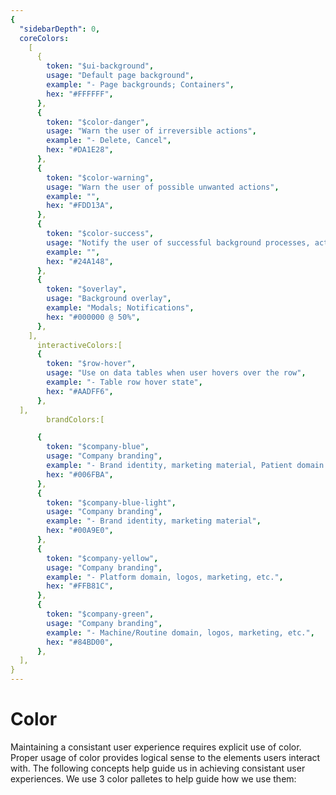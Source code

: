 ```yaml
---
{
  "sidebarDepth": 0,
  coreColors:
    [
      {
        token: "$ui-background",
        usage: "Default page background",
        example: "- Page backgrounds; Containers",
        hex: "#FFFFFF",
      },
      {
        token: "$color-danger",
        usage: "Warn the user of irreversible actions",
        example: "- Delete, Cancel",
        hex: "#DA1E28",
      },
      {
        token: "$color-warning",
        usage: "Warn the user of possible unwanted actions",
        example: "",
        hex: "#FDD13A",
      },
      {
        token: "$color-success",
        usage: "Notify the user of successful background processes, actions, or validations",
        example: "",
        hex: "#24A148",
      },
      {
        token: "$overlay",
        usage: "Background overlay",
        example: "Modals; Notifications",
        hex: "#000000 @ 50%",
      },
    ],
      interactiveColors:[
      {
        token: "$row-hover",
        usage: "Use on data tables when user hovers over the row",
        example: "- Table row hover state",
        hex: "#AADFF6",
      },
  ],
        brandColors:[

      {
        token: "$company-blue",
        usage: "Company branding",
        example: "- Brand identity, marketing material, Patient domain navigation bar",
        hex: "#006FBA",
      },
      {
        token: "$company-blue-light",
        usage: "Company branding",
        example: "- Brand identity, marketing material",
        hex: "#00A9E0",
      },
      {
        token: "$company-yellow",
        usage: "Company branding",
        example: "- Platform domain, logos, marketing, etc.",
        hex: "#FFB81C",
      },
      {
        token: "$company-green",
        usage: "Company branding",
        example: "- Machine/Routine domain, logos, marketing, etc.",
        hex: "#84BD00",
      },
  ],
}
---
```


# Color

Maintaining a consistant user experience requires explicit use of color. Proper usage of color provides logical sense to the elements users interact with.
The following concepts help guide us in achieving consistant user experiences. We use 3 color palletes to help guide how we use them:


<color />

